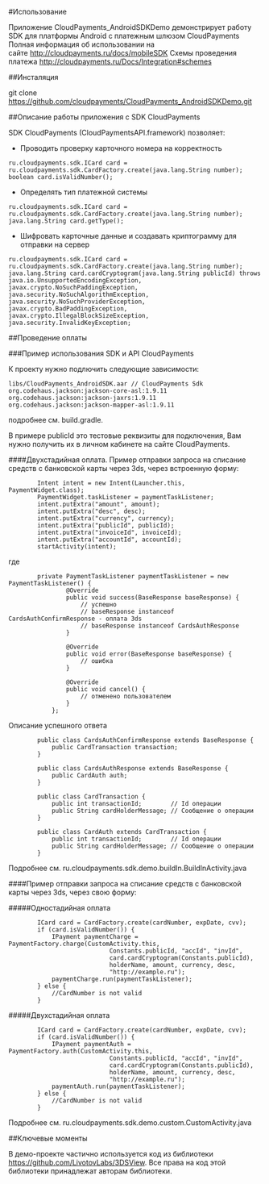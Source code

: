 #Использование

Приложение CloudPayments_AndroidSDKDemo демонстрирует работу SDK для платформы Android с платежным шлюзом CloudPayments
Полная информация об использовании на сайте http://cloudpayments.ru/docs/mobileSDK
Схемы проведения платежа http://cloudpayments.ru/Docs/Integration#schemes

##Инсталяция

git clone https://github.com/cloudpayments/CloudPayments_AndroidSDKDemo.git

##Описание работы приложения с SDK CloudPayments

SDK CloudPayments (CloudPaymentsAPI.framework) позволяет:
* Проводить проверку карточного номера на корректность  
```    
ru.cloudpayments.sdk.ICard card = ru.cloudpayments.sdk.CardFactory.create(java.lang.String number);
boolean card.isValidNumber();
```
* Определять тип платежной системы
```
ru.cloudpayments.sdk.ICard card = ru.cloudpayments.sdk.CardFactory.create(java.lang.String number);
java.lang.String card.getType();
```
* Шифровать карточные данные и создавать криптограмму для отправки на сервер
```
ru.cloudpayments.sdk.ICard card = ru.cloudpayments.sdk.CardFactory.create(java.lang.String number);
java.lang.String card.cardCryptogram(java.lang.String publicId) throws                                                      java.io.UnsupportedEncodingException, javax.crypto.NoSuchPaddingException, java.security.NoSuchAlgorithmException,                   java.security.NoSuchProviderException, javax.crypto.BadPaddingException, javax.crypto.IllegalBlockSizeException,                     java.security.InvalidKeyException;
```
##Проведение оплаты

###Пример использования SDK и API CloudPayments 

К проекту нужно подлючить следующие зависимости:

```
libs/CloudPayments_AndroidSDK.aar // CloudPayments Sdk
org.codehaus.jackson:jackson-core-asl:1.9.11
org.codehaus.jackson:jackson-jaxrs:1.9.11
org.codehaus.jackson:jackson-mapper-asl:1.9.11
```

подробнее см. build.gradle.

В примере publicId это тестовые реквизиты для подключения, Вам нужно получить их в личном кабинете на сайте CloudPayments.

####Двухстадийная оплата. Пример отправки запроса на списание средств с банковской карты через 3ds, через встроенную форму:
```
        Intent intent = new Intent(Launcher.this, PaymentWidget.class);
        PaymentWidget.taskListener = paymentTaskListener;
        intent.putExtra("amount", amount);
        intent.putExtra("desc", desc);
        intent.putExtra("currency", currency);
        intent.putExtra("publicId", publicId);
        intent.putExtra("invoiceId", invoiceId);
        intent.putExtra("accountId", accountId);
        startActivity(intent);
```

где
```        
        private PaymentTaskListener paymentTaskListener = new PaymentTaskListener() {
                @Override
                public void success(BaseResponse baseResponse) {
                    // успешно 
                    // baseResponse instanceof CardsAuthConfirmResponse - оплата 3ds
                    // baseResponse instanceof CardsAuthResponse
                }
        
                @Override
                public void error(BaseResponse baseResponse) {
                    // ошибка
                }
        
                @Override
                public void cancel() {
                    // отменено пользователем
                }
            };
```

Описание успешного ответа
```
        public class CardsAuthConfirmResponse extends BaseResponse {
            public CardTransaction transaction;
        }
        
        public class CardsAuthResponse extends BaseResponse {
            public CardAuth auth;
        }
        
        public class CardTransaction {
            public int transactionId;        // Id операции
            public String cardHolderMessage; // Сообщение о операции
        }
        
        public class CardAuth extends CardTransaction {
            public int transactionId;        // Id операции
            public String cardHolderMessage; // Сообщение о операции
        }
```
Подробнее см. ru.cloudpayments.sdk.demo.buildIn.BuildInActivity.java

####Пример отправки запроса на списание средств с банковской карты через 3ds, через свою форму:

#####Одностадийная оплата
```
        ICard card = CardFactory.create(cardNumber, expDate, cvv);
        if (card.isValidNumber()) {
            IPayment paymentCharge = PaymentFactory.charge(CustomActivity.this,
                            Constants.publicId, "accId", "invId",
                            card.cardCryptogram(Constants.publicId),
                            holderName, amount, currency, desc,
                            "http://example.ru");
            paymentCharge.run(paymentTaskListener);
        } else {
            //CardNumber is not valid
        }
```

#####Двухстадийная оплата
```
        ICard card = CardFactory.create(cardNumber, expDate, cvv);
        if (card.isValidNumber()) {
            IPayment paymentAuth = PaymentFactory.auth(CustomActivity.this,
                            Constants.publicId, "accId", "invId",
                            card.cardCryptogram(Constants.publicId),
                            holderName, amount, currency, desc,
                            "http://example.ru");
            paymentAuth.run(paymentTaskListener);
        } else {
            //CardNumber is not valid
        }
```
Подробнее см. ru.cloudpayments.sdk.demo.custom.CustomActivity.java

##Ключевые моменты

В демо-проекте частично используется код из библиотеки https://github.com/LivotovLabs/3DSView. Все права на код этой библиотеки принадлежат авторам библиотеки.
